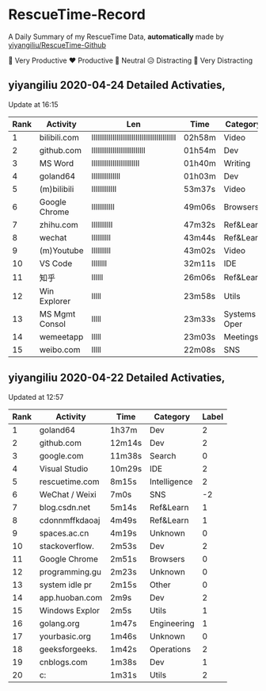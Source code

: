 # RescueTime-Record
A Daily Summary of my RescueTime Data, **automatically** made by [yiyangiliu/RescueTime-Github](https://github.com/yiyangiliu/RescueTime-Github)

💖 Very Productive ❤ Productive 🙂 Neutral 😥 Distracting 💚 Very Distracting

## yiyangiliu 2020-04-24 Detailed Activaties, 

Update at 16:15

|Rank|Activity|Len|Time|Category|Label|
|-|-|-|-|-|-|
|1|bilibili.com|llllllllllllllllllllllllllllllllllllllllllll|02h58m|Video|💚|
|2|github.com|llllllllllllllllllllllllllll|01h54m|Dev|💖|
|3|MS Word|lllllllllllllllllllllllll|01h40m|Writing|💖|
|4|goland64|lllllllllllllll|01h03m|Dev|💖|
|5|(m)bilibili|lllllllllllll|53m37s|Video|💚|
|6|Google Chrome|llllllllllll|49m06s|Browsers|🙂|
|7|zhihu.com|lllllllllll|47m32s|Ref&Learn|🙂|
|8|wechat|llllllllll|43m44s|Ref&Learn|🙂|
|9|(m)Youtube|llllllllll|43m02s|Video|💚|
|10|VS Code|llllllll|32m11s|IDE|💖|
|11|知乎|llllll|26m06s|Ref&Learn|❤|
|12|Win Explorer|lllll|23m58s|Utils|❤|
|13|MS Mgmt Consol|lllll|23m33s|Systems Oper|💖|
|14|wemeetapp|lllll|23m03s|Meetings|❤|
|15|weibo.com|lllll|22m08s|SNS|💚|

## yiyangiliu 2020-04-22 Detailed Activaties, 

Updated at 12:57

|Rank|Activity|Time|Category|Label|
|-|-|-|-|-|
|1|goland64|1h37m|Dev|2|
|2|github.com|12m14s|Dev|2|
|3|google.com|11m38s|Search|0|
|4|Visual Studio |10m29s|IDE|2|
|5|rescuetime.com|8m15s|Intelligence|2|
|6|WeChat / Weixi|7m0s|SNS|-2|
|7|blog.csdn.net|5m14s|Ref&Learn|1|
|8|cdonnmffkdaoaj|4m49s|Ref&Learn|1|
|9|spaces.ac.cn|4m19s|Unknown|0|
|10|stackoverflow.|2m53s|Dev|2|
|11|Google Chrome|2m51s|Browsers|0|
|12|programming.gu|2m23s|Unknown|0|
|13|system idle pr|2m15s|Other|0|
|14|app.huoban.com|2m9s|Dev|2|
|15|Windows Explor|2m5s|Utils|1|
|16|golang.org|1m47s|Engineering |1|
|17|yourbasic.org|1m46s|Unknown|0|
|18|geeksforgeeks.|1m42s|Operations|2|
|19|cnblogs.com|1m38s|Dev|1|
|20|c:|1m31s|Utils|2|
